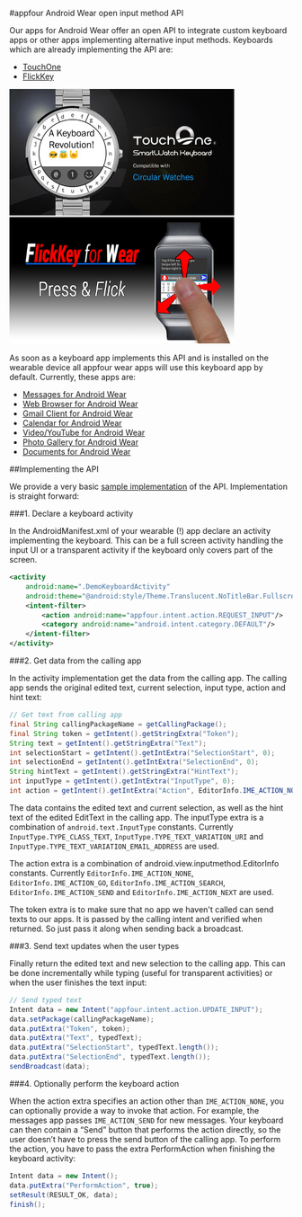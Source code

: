 #appfour Android Wear open input method API

Our apps for Android Wear offer an open API to integrate custom keyboard apps or other apps implementing alternative input methods. Keyboards which are already implementing the API are:

* [TouchOne](https://play.google.com/store/apps/details?id=net.infiniti.touchone.touchone)
* [FlickKey](http://flickkey.com/Link2FlickKeyForWearApp.html)

![TouchOne](https://github.com/appfour/AndroidWearKeyboardApi/blob/master/graphics/touchone.jpg)
![FlickKey](https://github.com/appfour/AndroidWearKeyboardApi/blob/master/graphics/flickkey.png)

As soon as a keyboard app implements this API and is installed on the wearable device all appfour wear apps will use this keyboard app by default. Currently, these apps are:

*	[Messages for Android Wear](https://play.google.com/store/apps/details?id=com.appfour.wearmessages)
*	[Web Browser for Android Wear](https://play.google.com/store/apps/details?id=com.appfour.wearbrowser)
*	[Gmail Client for Android Wear](https://play.google.com/store/apps/details?id=com.appfour.wearmail)
*	[Calendar for Android Wear](https://play.google.com/store/apps/details?id=com.appfour.wearcalendar)
*	[Video/YouTube for Android Wear](https://play.google.com/store/apps/details?id=com.appfour.weartube)
*	[Photo Gallery for Android Wear](https://play.google.com/store/apps/details?id=com.appfour.wearphotos)
*	[Documents for Android Wear](https://play.google.com/store/apps/details?id=com.appfour.weardocuments)


##Implementing the API

We provide a very basic [sample implementation](https://github.com/appfour/AndroidWearKeyboardApi/blob/master/WearKeyboard/wear/src/main/java/com/appfour/wearkeyboard/DemoKeyboardActivity.java) of the API. Implementation is straight forward:

###1. Declare a keyboard activity

In the AndroidManifest.xml of your wearable (!) app declare an activity implementing the keyboard. This can be a full screen activity handling the input UI or a transparent activity if the keyboard only covers part of the screen.

```XML
<activity
    android:name=".DemoKeyboardActivity"
    android:theme="@android:style/Theme.Translucent.NoTitleBar.Fullscreen">
    <intent-filter>
        <action android:name="appfour.intent.action.REQUEST_INPUT"/>
        <category android:name="android.intent.category.DEFAULT"/>
    </intent-filter>
</activity>
```

###2. Get data from the calling app

In the activity implementation get the data from the calling app. The calling app sends the original edited text, current selection, input type, action and hint text: 

```Java
// Get text from calling app
final String callingPackageName = getCallingPackage();
final String token = getIntent().getStringExtra("Token");
String text = getIntent().getStringExtra("Text");
int selectionStart = getIntent().getIntExtra("SelectionStart", 0);
int selectionEnd = getIntent().getIntExtra("SelectionEnd", 0);
String hintText = getIntent().getStringExtra("HintText");
int inputType = getIntent().getIntExtra("InputType", 0);
int action = getIntent().getIntExtra("Action", EditorInfo.IME_ACTION_NONE);
```

The data contains the edited text and current selection, as well as the hint text of the edited EditText in the calling app.
The inputType extra is a combination of `android.text.InputType` constants. Currently `InputType.TYPE_CLASS_TEXT`, `InputType.TYPE_TEXT_VARIATION_URI` and `InputType.TYPE_TEXT_VARIATION_EMAIL_ADDRESS` are used.

The action extra is a combination of android.view.inputmethod.EditorInfo constants. Currently `EditorInfo.IME_ACTION_NONE`, `EditorInfo.IME_ACTION_GO`, `EditorInfo.IME_ACTION_SEARCH`, `EditorInfo.IME_ACTION_SEND` and `EditorInfo.IME_ACTION_NEXT` are used.

The token extra is to make sure that no app we haven't called can send texts to our apps. It is passed by the calling intent and verified when returned. So just pass it along when sending back a broadcast.

###3. Send text updates when the user types

Finally return the edited text and new selection to the calling app. This can be done incrementally while typing (useful for transparent activities) or when the user finishes the text input:

```Java
// Send typed text
Intent data = new Intent("appfour.intent.action.UPDATE_INPUT");
data.setPackage(callingPackageName);
data.putExtra("Token", token);
data.putExtra("Text", typedText);
data.putExtra("SelectionStart", typedText.length());
data.putExtra("SelectionEnd", typedText.length());
sendBroadcast(data);
```

###4. Optionally perform the keyboard action

When the action extra specifies an action other than `IME_ACTION_NONE`, you can optionally provide a way to invoke that action. For example, the messages app passes `IME_ACTION_SEND` for new messages. Your keyboard can then contain a “Send” button that performs the action directly, so the user doesn’t have to press the send button of the calling app. To perform the action, you have to pass the extra PerformAction when finishing the keyboard activity:

```Java
Intent data = new Intent();
data.putExtra("PerformAction", true);
setResult(RESULT_OK, data);
finish();
```
